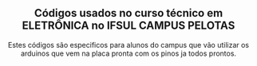 <div align = "center">
  
#
## Códigos usados no curso técnico em ELETRÔNICA no IFSUL CAMPUS PELOTAS

Estes códigos são especificos para alunos do campus que vão utilizar os arduinos que vem na placa pronta com os pinos ja todos prontos.
   </div>
